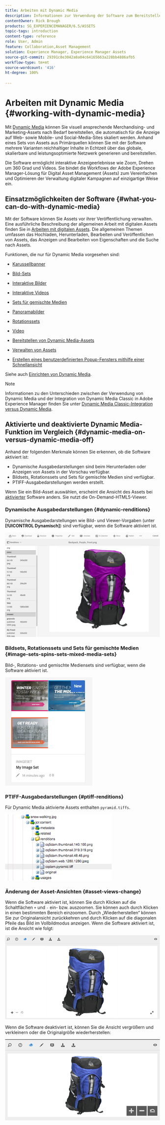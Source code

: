 ```yaml
---
title: Arbeiten mit Dynamic Media
description: Informationen zur Verwendung der Software zum Bereitstellen von Assets für Web, Mobile und Social Media.
contentOwner: Rick Brough
products: SG_EXPERIENCEMANAGER/6.5/ASSETS
topic-tags: introduction
content-type: reference
role: User, Admin
feature: Collaboration,Asset Management
solution: Experience Manager, Experience Manager Assets
source-git-commit: 29391c8e3042a8a04c64165663a228bb4886afb5
workflow-type: tm+mt
source-wordcount: '416'
ht-degree: 100%

---
```


# Arbeiten mit Dynamic Media {#working-with-dynamic-media}

Mit [Dynamic Media](https://business.adobe.com/de/products/experience-manager/assets/dynamic-media.html) können Sie visuell ansprechende Merchandising- und Marketing-Assets nach Bedarf bereitstellen, die automatisch für die Anzeige auf Web- sowie Mobile- und Social-Media-Sites skaliert werden. Anhand eines Sets von Assets aus Primärquellen können Sie mit der Software mehrere Varianten reichhaltiger Inhalte in Echtzeit über das globale, skalierbare und leistungsoptimierte Netzwerk generieren und bereitstellen.

Die Software ermöglicht interaktive Anzeigeerlebnisse wie Zoom, Drehen um 360 Grad und Videos. Sie bindet die Workflows der Adobe Experience Manager-Lösung für Digital Asset Management (Assets) zum Vereinfachen und Optimieren der Verwaltung digitaler Kampagnen auf einzigartige Weise ein.

<!-- >ARTICLE IS MISSING. GIVES 404 [!NOTE]
>
>A Community article is available on [Working with Adobe Experience Manager and Dynamic Media](https://helpx.adobe.com/experience-manager/using/aem_dynamic_media.html). -->

## Einsatzmöglichkeiten der Software {#what-you-can-do-with-dynamic-media}

Mit der Software können Sie Assets vor ihrer Veröffentlichung verwalten. Eine ausführliche Beschreibung der allgemeinen Arbeit mit digitalen Assets finden Sie in [Arbeiten mit digitalen Assets](manage-assets.md). Die allgemeinen Themen umfassen das Hochladen, Herunterladen, Bearbeiten und Veröffentlichen von Assets, das Anzeigen und Bearbeiten von Eigenschaften und die Suche nach Assets.

Funktionen, die nur für Dynamic Media vorgesehen sind:

* [Karussellbanner](carousel-banners.md)
* [Bild-Sets](image-sets.md)
* [Interaktive Bilder](interactive-images.md)
* [Interaktive Videos](interactive-videos.md)
* [Sets für gemischte Medien](mixed-media-sets.md)
* [Panoramabilder](panoramic-images.md)

* [Rotationssets](spin-sets.md)
* [Video ](video.md)
* [Bereitstellen von Dynamic Media-Assets](delivering-dynamic-media-assets.md)
* [Verwalten von Assets](managing-assets.md)
* [Erstellen eines benutzerdefinierten Popup-Fensters mithilfe einer Schnellansicht](custom-pop-ups.md)

Siehe auch [Einrichten von Dynamic Media](administering-dynamic-media.md).

>[!NOTE]
>
>Informationen zu den Unterschieden zwischen der Verwendung von Dynamic Media und der Integration von Dynamic Media Classic in Adobe Experience Manager finden Sie unter [Dynamic Media Classic-Integration versus Dynamic Media](/help/sites-administering/scene7.md#aem-scene-integration-versus-dynamic-media).

## Aktivierte und deaktivierte Dynamic Media-Funktion im Vergleich {#dynamic-media-on-versus-dynamic-media-off}

Anhand der folgenden Merkmale können Sie erkennen, ob die Software aktiviert ist:

* Dynamische Ausgabedarstellungen sind beim Herunterladen oder Anzeigen von Assets in der Vorschau verfügbar.
* Bildsets, Rotationssets und Sets für gemischte Medien sind verfügbar.
* PTIFF-Ausgabedarstellungen werden erstellt.

Wenn Sie ein Bild-Asset auswählen, erscheint die Ansicht des Assets bei [aktivierter](config-dynamic.md#enabling-dynamic-media) Software anders. Sie nutzt die On-Demand-HTML5-Viewer.

### Dynamische Ausgabedarstellungen {#dynamic-renditions}

Dynamische Ausgabedarstellungen wie Bild- und Viewer-Vorgaben (unter **[!UICONTROL Dynamisch]**) sind verfügbar, wenn die Software aktiviert ist.

![chlimage_1-358](assets/chlimage_1-358.png)

### Bildsets, Rotationssets und Sets für gemischte Medien {#image-sets-spins-sets-mixed-media-sets}

Bild-, Rotations- und gemischte Mediensets sind verfügbar, wenn die Software aktiviert ist.

![chlimage_1-359](assets/chlimage_1-359.png)

### PTIFF-Ausgabedarstellungen {#ptiff-renditions}

Für Dynamic Media aktivierte Assets enthalten `pyramid.tiffs`.

![chlimage_1-360](assets/chlimage_1-360.png)

### Änderung der Asset-Ansichten {#asset-views-change}

Wenn die Software aktiviert ist, können Sie durch Klicken auf die Schaltflächen `+` und `-` ein- bzw. auszoomen. Sie können auch durch Klicken in einen bestimmten Bereich einzoomen. Durch „Wiederherstellen“ können Sie zur Originalansicht zurückkehren und durch Klicken auf die diagonalen Pfeile das Bild im Vollbildmodus anzeigen. Wenn die Software aktiviert ist, ist die Ansicht wie folgt:

![chlimage_1-361](assets/chlimage_1-361.png)

Wenn die Software deaktiviert ist, können Sie die Ansicht vergrößern und verkleinern oder die Originalgröße wiederherstellen:

![chlimage_1-362](assets/chlimage_1-362.png)
